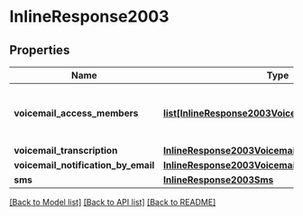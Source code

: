 # InlineResponse2003

## Properties
Name | Type | Description | Notes
------------ | ------------- | ------------- | -------------
**voicemail_access_members** | [**list[InlineResponse2003VoicemailAccessMembers]**](InlineResponse2003VoicemailAccessMembers.md) | Shared voicemail access member list. | [optional] 
**voicemail_transcription** | [**InlineResponse2003VoicemailTranscription**](InlineResponse2003VoicemailTranscription.md) |  | [optional] 
**voicemail_notification_by_email** | [**InlineResponse2003VoicemailNotificationByEmail**](InlineResponse2003VoicemailNotificationByEmail.md) |  | [optional] 
**sms** | [**InlineResponse2003Sms**](InlineResponse2003Sms.md) |  | [optional] 

[[Back to Model list]](../README.md#documentation-for-models) [[Back to API list]](../README.md#documentation-for-api-endpoints) [[Back to README]](../README.md)

